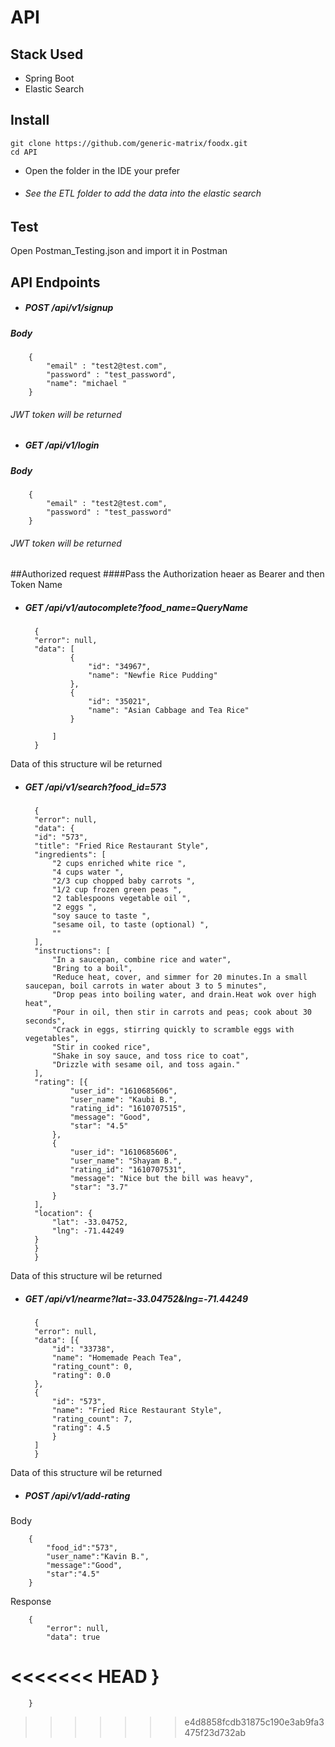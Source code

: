# API

## Stack Used
* Spring Boot
* Elastic Search

## Install
    git clone https://github.com/generic-matrix/foodx.git
	cd API
* Open the folder in the IDE your prefer
* ###### See the  ETL folder to add the data into the elastic search

## Test
Open Postman_Testing.json and import it in Postman

## API Endpoints

* ##### POST /api/v1/signup
##### Body
		{
			"email" : "test2@test.com",
			"password" : "test_password",
			"name": "michael "
		}
###### JWT token will be returned

* ##### GET /api/v1/login
##### Body
		{
			"email" : "test2@test.com",
			"password" : "test_password"
		}
###### JWT token will be returned

##Authorized request
####Pass the Authorization heaer as Bearer and then Token Name
* ##### GET /api/v1/autocomplete?food_name=QueryName

		{
  		"error": null,
  		"data": [
				{
					"id": "34967",
					"name": "Newfie Rice Pudding"
				},
				{
					"id": "35021",
					"name": "Asian Cabbage and Tea Rice"
				}
				
  			]
		}

Data of this structure wil be returned


* ##### GET /api/v1/search?food_id=573

		{
		"error": null,
		"data": {
		"id": "573",
		"title": "Fried Rice Restaurant Style",
		"ingredients": [
			"2 cups enriched white rice ",
			"4 cups water ",
			"2/3 cup chopped baby carrots ",
			"1/2 cup frozen green peas ",
			"2 tablespoons vegetable oil ",
			"2 eggs ",
			"soy sauce to taste ",
			"sesame oil, to taste (optional) ",
			""
		],
		"instructions": [
			"In a saucepan, combine rice and water",
			"Bring to a boil",
			"Reduce heat, cover, and simmer for 20 minutes.In a small saucepan, boil carrots in water about 3 to 5 minutes",
			"Drop peas into boiling water, and drain.Heat wok over high heat",
			"Pour in oil, then stir in carrots and peas; cook about 30 seconds",
			"Crack in eggs, stirring quickly to scramble eggs with vegetables",
			"Stir in cooked rice",
			"Shake in soy sauce, and toss rice to coat",
			"Drizzle with sesame oil, and toss again."
		],
		"rating": [{
				"user_id": "1610685606",
				"user_name": "Kaubi B.",
				"rating_id": "1610707515",
				"message": "Good",
				"star": "4.5"
			},
			{
				"user_id": "1610685606",
				"user_name": "Shayam B.",
				"rating_id": "1610707531",
				"message": "Nice but the bill was heavy",
				"star": "3.7"
			}
		],
		"location": {
			"lat": -33.04752,
			"lng": -71.44249
		}
		}
		}

Data of this structure wil be returned

* ##### GET /api/v1/nearme?lat=-33.04752&lng=-71.44249

		{
		"error": null,
		"data": [{
			"id": "33738",
			"name": "Homemade Peach Tea",
			"rating_count": 0,
			"rating": 0.0
		},
		{
			"id": "573",
			"name": "Fried Rice Restaurant Style",
			"rating_count": 7,
			"rating": 4.5
			}
		]
		}

Data of this structure wil be returned


* ##### POST /api/v1/add-rating
Body

		{
			"food_id":"573",
			"user_name":"Kavin B.",
			"message":"Good",
			"star":"4.5"
		}

Response

		{
			"error": null,
			"data": true
<<<<<<< HEAD
		}
=======
		}
>>>>>>> e4d8858fcdb31875c190e3ab9fa3475f23d732ab
